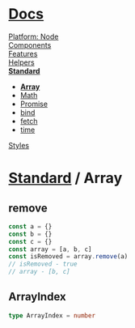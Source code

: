 <!--- This Array was auto-generated using "npx sky readme build" --> 

# [ Docs](/README.md)

[Platform: Node](..%2F..%2F%40node%2FPlatform%3A%20Node.md)   
[Components](..%2F..%2Fcomponents%2FComponents.md)   
[Features](..%2F..%2Ffeatures%2FFeatures.md)   
[Helpers](..%2F..%2Fhelpers%2FHelpers.md)   
**[Standard](..%2F..%2Fstandard%2FStandard.md)**   
* **[Array](..%2F..%2Fstandard%2FArray%2FArray.md)**
* [Math](..%2F..%2Fstandard%2FMath%2FMath.md)
* [Promise](..%2F..%2Fstandard%2FPromise%2FPromise.md)
* [bind](..%2F..%2Fstandard%2Fbind%2Fbind.md)
* [fetch](..%2F..%2Fstandard%2Ffetch%2Ffetch.md)
* [time](..%2F..%2Fstandard%2Ftime%2Ftime.md)
  
[Styles](..%2F..%2Fstyles%2FStyles.md)   

# [Standard](../../standard/Standard.md) / Array

## remove

```typescript
const a = {}
const b = {}
const c = {}
const array = [a, b, c]
const isRemoved = array.remove(a)
// isRemoved - true
// array - [b, c]

```

## ArrayIndex

```typescript
type ArrayIndex = number

```